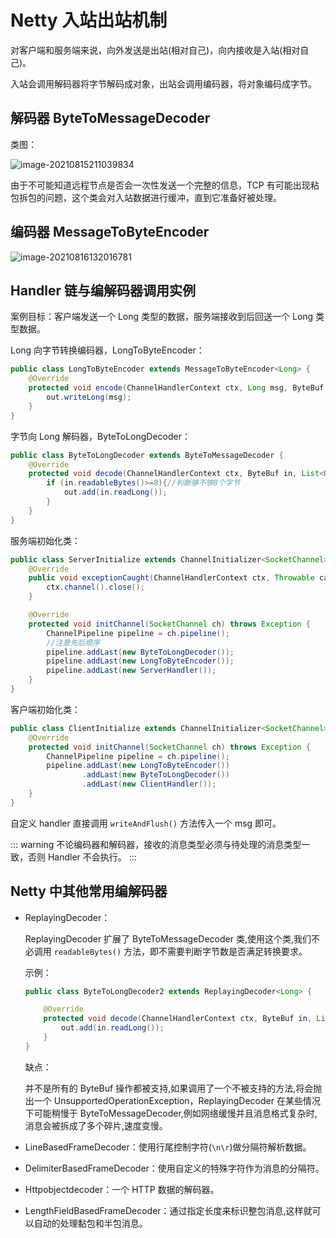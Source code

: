 # Netty 入站出站机制

对客户端和服务端来说，向外发送是出站(相对自己)，向内接收是入站(相对自己)。

入站会调用解码器将字节解码成对象，出站会调用编码器，将对象编码成字节。

## 解码器 ByteToMessageDecoder

类图：

![image-20210815211039834](/Netty/image-20210815211039834.png)

由于不可能知道远程节点是否会一次性发送一个完整的信息，TCP 有可能出现粘包拆包的问题，这个类会对入站数据进行缓冲，直到它准备好被处理。

## 编码器 MessageToByteEncoder

![image-20210816132016781](/Netty/image-20210816132016781.png)

## Handler 链与编解码器调用实例

案例目标：客户端发送一个 Long 类型的数据，服务端接收到后回送一个 Long 类型数据。

Long 向字节转换编码器，LongToByteEncoder：

```java
public class LongToByteEncoder extends MessageToByteEncoder<Long> {
    @Override
    protected void encode(ChannelHandlerContext ctx, Long msg, ByteBuf out) throws Exception {
        out.writeLong(msg);
    }
}
```

字节向 Long 解码器，ByteToLongDecoder：

```java
public class ByteToLongDecoder extends ByteToMessageDecoder {
    @Override
    protected void decode(ChannelHandlerContext ctx, ByteBuf in, List<Object> out) throws Exception {
        if (in.readableBytes()>=8){//判断够不够8个字节
            out.add(in.readLong());
        }
    }
}
```

服务端初始化类：

```java
public class ServerInitialize extends ChannelInitializer<SocketChannel> {
    @Override
    public void exceptionCaught(ChannelHandlerContext ctx, Throwable cause) throws Exception {
        ctx.channel().close();
    }

    @Override
    protected void initChannel(SocketChannel ch) throws Exception {
        ChannelPipeline pipeline = ch.pipeline();
        //注意先后顺序
        pipeline.addLast(new ByteToLongDecoder());
        pipeline.addLast(new LongToByteEncoder());
        pipeline.addLast(new ServerHandler());
    }
}
```

客户端初始化类：

```java
public class ClientInitialize extends ChannelInitializer<SocketChannel> {
    @Override
    protected void initChannel(SocketChannel ch) throws Exception {
        ChannelPipeline pipeline = ch.pipeline();
        pipeline.addLast(new LongToByteEncoder())
                .addLast(new ByteToLongDecoder())
                .addLast(new ClientHandler());
    }
}
```

自定义 handler 直接调用 `writeAndFlush()` 方法传入一个 msg 即可。

::: warning
不论编码器和解码器，接收的消息类型必须与待处理的消息类型一致，否则 Handler 不会执行。
:::

## Netty 中其他常用编解码器

- ReplayingDecoder：

    ReplayingDecoder 扩展了 ByteToMessageDecoder 类,使用这个类,我们不必调用 `readableBytes()` 方法，即不需要判断字节数是否满足转换要求。

    示例：

    ```java
    public class ByteToLongDecoder2 extends ReplayingDecoder<Long> {

        @Override
        protected void decode(ChannelHandlerContext ctx, ByteBuf in, List<Object> out) throws Exception {
            out.add(in.readLong());
        }
    }
    ```

    缺点：

    并不是所有的 ByteBuf 操作都被支持,如果调用了一个不被支持的方法,将会抛出一个 UnsupportedOperationException，ReplayingDecoder 在某些情况下可能稍慢于 ByteToMessageDecoder,例如网络缓慢并且消息格式复杂时,消息会被拆成了多个碎片,速度变慢。

- LineBasedFrameDecoder：使用行尾控制字符(`\n\r`)做分隔符解析数据。
- DelimiterBasedFrameDecoder：使用自定义的特殊字符作为消息的分隔符。
- Httpobjectdecoder：一个 HTTP 数据的解码器。
- LengthFieldBasedFrameDecoder：通过指定长度来标识整包消息,这样就可以自动的处理黏包和半包消息。
